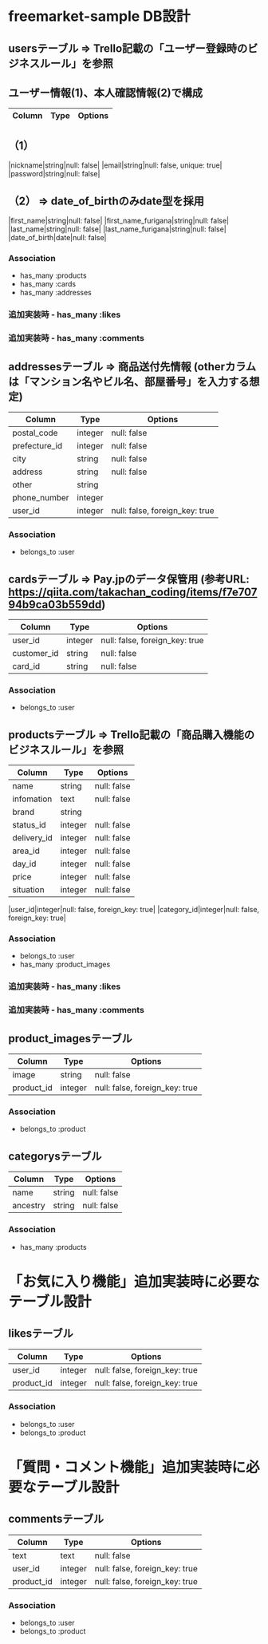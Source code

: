 # freemarket-sample DB設計

## usersテーブル => Trello記載の「ユーザー登録時のビジネスルール」を参照
##                ユーザー情報(1)、本人確認情報(2)で構成
|Column|Type|Options|
|------|----|-------|
## （1）
|nickname|string|null: false|
|email|string|null: false, unique: true|
|password|string|null: false|
## （2） => date_of_birthのみdate型を採用
|first_name|string|null: false|
|first_name_furigana|string|null: false|
|last_name|string|null: false|
|last_name_furigana|string|null: false|
|date_of_birth|date|null: false|
### Association
- has_many :products
- has_many :cards
- has_many :addresses
### 追加実装時 - has_many :likes
### 追加実装時 - has_many :comments

## addressesテーブル => 商品送付先情報 (otherカラムは「マンション名やビル名、部屋番号」を入力する想定)
|Column|Type|Options|
|------|----|-------|
|postal_code|integer|null: false|
|prefecture_id|integer|null: false|
|city|string|null: false|
|address|string|null: false|
|other|string||
|phone_number|integer||
|user_id|integer|null: false, foreign_key: true|
### Association
- belongs_to :user

## cardsテーブル => Pay.jpのデータ保管用 (参考URL: https://qiita.com/takachan_coding/items/f7e70794b9ca03b559dd)
|Column|Type|Options|
|------|----|-------|
|user_id|integer|null: false, foreign_key: true|
|customer_id|string|null: false|
|card_id|string|null: false|
### Association
- belongs_to :user

## productsテーブル => Trello記載の「商品購入機能のビジネスルール」を参照
|Column|Type|Options|
|------|----|-------|
|name|string|null: false|
|infomation|text|null: false|
|brand|string||
|status_id|integer|null: false|
|delivery_id|integer|null: false|
|area_id|integer|null: false|
|day_id|integer|null: false|
|price|integer|null: false|
|situation|integer|null: false|
<!-- situationカラムでは 出品中→1 / 売却済→0 でステータスを管理する -->
|user_id|integer|null: false, foreign_key: true|
|category_id|integer|null: false, foreign_key: true|
### Association
- belongs_to :user
- has_many :product_images
### 追加実装時 - has_many :likes
### 追加実装時 - has_many :comments

## product_imagesテーブル
|Column|Type|Options|
|------|----|-------|
|image|string|null: false|
|product_id|integer|null: false, foreign_key: true|
### Association
- belongs_to :product

## categorysテーブル
|Column|Type|Options|
|------|----|-------|
|name|string|null: false|
|ancestry|string|null: false|
### Association
- has_many :products

# 「お気に入り機能」追加実装時に必要なテーブル設計
## likesテーブル
|Column|Type|Options|
|------|----|-------|
|user_id|integer|null: false, foreign_key: true|
|product_id|integer|null: false, foreign_key: true|
### Association
- belongs_to :user
- belongs_to :product

# 「質問・コメント機能」追加実装時に必要なテーブル設計
## commentsテーブル
|Column|Type|Options|
|------|----|-------|
|text|text|null: false|
|user_id|integer|null: false, foreign_key: true|
|product_id|integer|null: false, foreign_key: true|
### Association
- belongs_to :user
- belongs_to :product